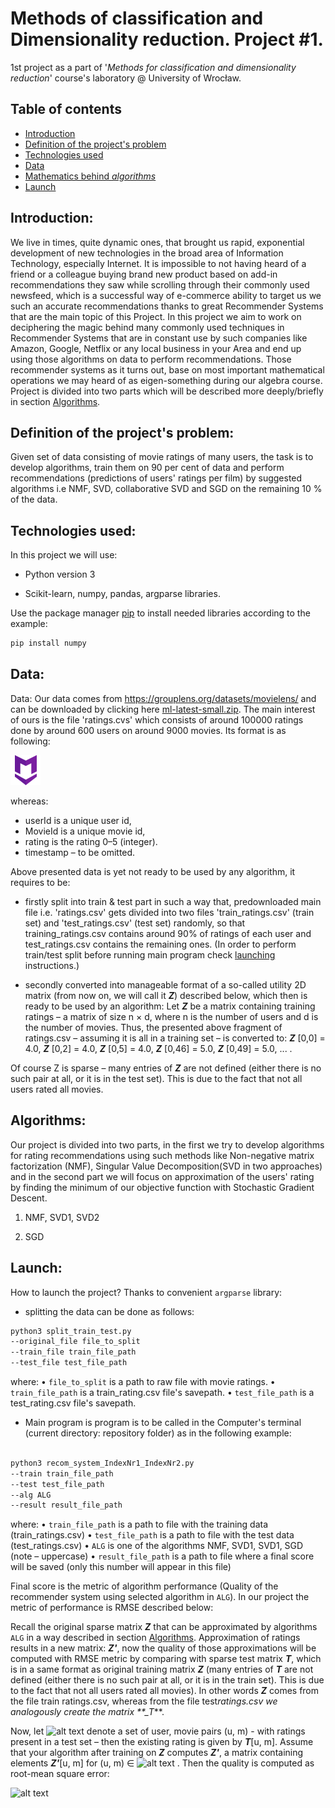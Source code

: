 # Methods of classification and Dimensionality reduction. Project #1.

1st project as a part of '_Methods for classification and dimensionality reduction_' course's laboratory @ University of Wrocław.

## Table of contents

- [Introduction](#Introduction)
- [Definition of the project's problem](#Definition-of-the-project's-problem)
- [Technologies used](#Technologies-used)
- [Data](#Data)
- [Mathematics behind _algorithms_](#Algorithms)
- [Launch](#Launch)

## Introduction:

We live in times, quite dynamic ones, that brought us rapid, exponential development of new technologies in the broad area of Information Technology, especially Internet. It is impossible to not having heard of a friend or a colleague
buying brand new product based on add-in recommendations they saw while scrolling through their commonly used newsfeed, which is a successful way of e-commerce ability to target us we such an accurate recommendations thanks to great Recommender Systems that are the main topic of this Project. In this project we aim to work on deciphering the magic behind many commonly used techniques in Recommender Systems that are in constant use by such companies like Amazon, Google, Netflix or any local business in your Area and end up using those algorithms on data to perform recommendations. Those recommender systems as it turns out, base on most important mathematical operations we may heard of as eigen-something during our algebra course. Project is divided into two parts which will be described more deeply/briefly in section [Algorithms](#Algorithms).

## Definition of the project's problem:

Given set of data consisting of movie ratings of many users, the task is to develop algorithms, train them on 90 per cent of data and perform recommendations (predictions of users' ratings per film) by suggested algorithms i.e NMF, SVD, collaborative SVD and SGD on the remaining 10 % of the data.

## Technologies used:

In this project we will use:

- Python version 3

- Scikit-learn, numpy, pandas, argparse libraries.

Use the package manager [pip](https://pip.pypa.io/en/stable/) to install needed libraries according to the example:

```bash
pip install numpy
```

## Data:

Data:
Our data comes from https://grouplens.org/datasets/movielens/ and can be downloaded by clicking here [ml-latest-small.zip](https://grouplens.org/datasets/movielens/ml-latest-small.zip). The main interest of ours is the file 'ratings.cvs' which consists of around 100000 ratings done by around 600 users on around 9000 movies. Its format is as following:

![alt text](https://github.com/adam-p/markdown-here/raw/master/src/common/images/icon48.png)

whereas:

- userId is a unique user id,
- MovieId is a unique movie id,
- rating is the rating 0–5 (integer).
- timestamp – to be omitted.

Above presented data is yet not ready to be used by any algorithm, it requires to be:

- firstly split into train & test part in such a way that, predownloaded main file i.e. 'ratings.csv' gets divided into two files 'train_ratings.csv' (train set) and 'test_ratings.csv' (test set) randomly, so that training_ratings.csv contains around 90% of ratings of each user and test_ratings.csv contains the remaining ones.
  (In order to perform train/test split before running main program check [launching](#Launch) instructions.)

- secondly converted into manageable format of a so-called utility 2D matrix (from now on, we will call it **_Z_**) described below, which then is ready to be used by an algorithm:
  Let **_Z_** be a matrix containing training ratings – a matrix of size n × d, where n is the number of users and d is the number of movies.
  Thus, the presented above fragment of ratings.csv – assuming it is all in a training set – is converted to:
  **_Z_** [0,0] = 4.0,
  **_Z_** [0,2] = 4.0,
  **_Z_** [0,5] = 4.0,
  **_Z_** [0,46] = 5.0,
  **_Z_** [0,49] = 5.0, ... .

Of course Z is sparse – many entries of **_Z_** are not defined (either there is no such pair at all, or it is in the test set). This is due to the fact that not all users rated all movies.

## Algorithms:

Our project is divided into two parts, in the first we try to develop algorithms for rating recommendations using such methods like Non-negative matrix factorization (NMF), Singular Value Decomposition(SVD in two approaches) and in the second part we will focus on approximation of the users' rating by finding the minimum of our objective function with Stochastic Gradient Descent.

1. NMF, SVD1, SVD2

2. SGD

## Launch:

How to launch the project?
Thanks to convenient `argparse` library:

- splitting the data can be done as follows:

```bash
python3 split_train_test.py
--original_file file_to_split
--train_file train_file_path
--test_file test_file_path
```

where:
• `file_to_split` is a path to raw file with movie ratings.
• `train_file_path` is a train_rating.csv file's savepath.
• `test_file_path` is a test_rating.csv file's savepath.

- Main program is program is to be called in the Computer's terminal (current directory: repository folder) as in the following example:

```bash

python3 recom_system_IndexNr1_IndexNr2.py
--train train_file_path
--test test_file_path
--alg ALG
--result result_file_path
```

where:
• `train_file_path` is a path to file with the training data (train_ratings.csv)
• `test_file_path` is a path to file with the test data (test_ratings.csv)
• `ALG` is one of the algorithms NMF, SVD1, SVD1, SGD (note – uppercase)
• `result_file_path` is a path to file where a final score will be saved (only this number will appear in this file)

Final score is the metric of algorithm performance (Quality of the recommender system using selected algorithm in `ALG`). In our project the metric of performance is RMSE described below:

Recall the original sparse matrix **_Z_** that can be approximated by algorithms `ALG` in a way described in section [Algorithms](#Algorithms). Approximation of ratings results in a new matrix: **_Z'_**, now the quality of those approximations will be computed with RMSE metric by comparing with sparse test matrix **_T_**, which is in a same format as original training matrix **_Z_** (many entries of **_T_** are not defined (either there is no such pair at all, or it is in the train set). This is due to the fact that not all users rated all movies). In other words **_Z_** comes from the file train ratings.csv, whereas from the file test*ratings.csv we analogously create the matrix \*\*\_T*\*\*.

Now, let ![alt text]()
denote a set of user, movie pairs (u, m) - with ratings present in a test set – then the existing rating is given by **_T_**[u, m]. Assume that your algorithm after training on **_Z_** computes **_Z'_**, a matrix containing elements **_Z'_**[u, m] for (u, m) ∈ ![alt text]() . Then the quality is computed as root-mean square error:

![alt text]()
